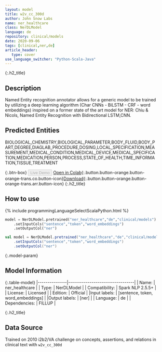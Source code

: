```yaml
---
layout: model
title: w2v_cc_300d
author: John Snow Labs
name: ner_healthcare
class: NerDLModel
language: de
repository: clinical/models
date: 2020-09-06
tags: [clinical,ner,de]
article_header:
   type: cover
use_language_switcher: "Python-Scala-Java"
---
```


{:.h2_title}
## Description
Named Entity recognition annotator allows for a generic model to be trained by utilizing a deep learning algorithm (Char CNNs - BiLSTM - CRF - word embeddings) inspired on a former state of the art model for NER: Chiu & Nicols, Named Entity Recognition with Bidirectional LSTM,CNN.

## Predicted Entities 
BIOLOGICAL_CHEMISTRY,BIOLOGICAL_PARAMETER,BODY_FLUID,BODY_PART,DEGREE,DIAGLAB_PROCEDURE,DOSING,LOCAL_SPECIFICATION,MEASUREMENT,MEDICAL_CONDITION,MEDICAL_DEVICE,MEDICAL_SPECIFICATION,MEDICATION,PERSON,PROCESS,STATE_OF_HEALTH,TIME_INFORMATION,TISSUE,TREATMENT

{:.btn-box}
<button class="button button-orange" disabled>Live Demo</button>
[Open in Colab](https://colab.research.google.com/github/JohnSnowLabs/spark-nlp-workshop/blob/master/tutorials/Certification_Trainings/Healthcare/14.German_Healthcare_Models.ipynb){:.button.button-orange.button-orange-trans.co.button-icon}[Download](https://s3.amazonaws.com/auxdata.johnsnowlabs.com/clinical/models/ner_healthcare_de_2.5.5_2.4_1599433028253.zip){:.button.button-orange.button-orange-trans.arr.button-icon}
{:.h2_title}
## How to use 
<div class="tabs-box" markdown="1">

{% include programmingLanguageSelectScalaPython.html %}

```python
model = NerDLModel.pretrained("ner_healthcare","de","clinical/models")
	.setInputCols("sentence","token","word_embeddings")
	.setOutputCol("ner")
```

```scala
val model = NerDLModel.pretrained("ner_healthcare","de","clinical/models")
	.setInputCols("sentence","token","word_embeddings")
	.setOutputCol("ner")
```
</div>


{:.model-param}
## Model Information

{:.table-model}
|---------------|----------------------------------|
| Name:          | ner_healthcare                   |
| Type:   | NerDLModel                       |
| Compatibility: | Spark NLP 2.5.5+                            |
| License:       | Licensed                         |
| Edition:       | Official                       |
|Input labels:        | [sentence, token, word_embeddings] |
|Output labels:       | [ner]                              |
| Language:      | de                               |
| Dependencies: | FILLUP                           |

{:.h2_title}
## Data Source
Trained on 2010 i2b2/VA challenge on concepts, assertions, and relations in clinical text with `w2v_cc_300d`